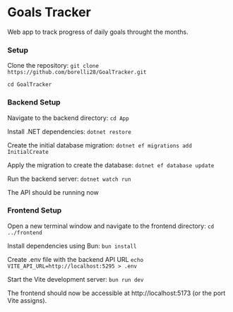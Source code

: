 # Goals Tracker
Web app to track progress of daily goals throught the months.

### Setup
Clone the repository:
`git clone https://github.com/borelli28/GoalTracker.git`

`cd GoalTracker`

### Backend Setup

Navigate to the backend directory:
`cd App`

Install .NET dependencies:
`dotnet restore`

Create the initial database migration:
`dotnet ef migrations add InitialCreate`

Apply the migration to create the database:
`dotnet ef database update`

Run the backend server:
`dotnet watch run`

The API should be running now

### Frontend Setup
Open a new terminal window and navigate to the frontend directory:
`cd ../frontend`

Install dependencies using Bun:
`bun install`

Create .env file with the backend API URL
`echo VITE_API_URL=http://localhost:5295 > .env`

Start the Vite development server:
`bun run dev`

The frontend should now be accessible at http://localhost:5173 (or the port Vite assigns).
